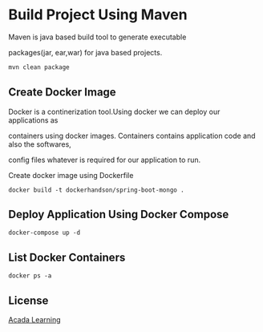 # Build Project Using Maven

Maven is java based build tool to generate executable 

packages(jar, ear,war) for java based projects.

```bash
mvn clean package
```

## Create Docker Image
Docker is a continerization tool.Using docker we can deploy our applications as 

containers using docker images. Containers contains application code and also the softwares,

config files whatever is required for our application to run.

Create docker image using Dockerfile


```docker
docker build -t dockerhandson/spring-boot-mongo .
```

## Deploy Application Using Docker Compose 

```docker-compose 
docker-compose up -d 
```

## List Docker Containers
```docker
docker ps -a
```

## License
[Acada Learning](http://acadalearning.com)
